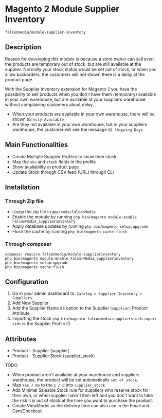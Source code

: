 # Magento 2 Module Supplier Inventory

    falconmedia/module-supplier-inventory

## Description
Reason for developing this module is because a store owner can sell even the products are temporary out of stock, but are still available at the supplier. Normally your stock status would be set out of stock, or when you allow backorders, the customers will not shown there is a delay at the product page.
 
With the Supplier Inventory extension for Magento 2 you have the possibility to sell products when you don't have them (temporary) available in your own warehouse, but are available at your suppliers warehouse without complaining customers about delay. 

 - When your products are available in your own warehouse, there will be shown `Direcly Available`
 - Are they not available in your own warehouse, but in your suppliers warehouse, the customer will see the mesaage `XX Shipping Days` 


## Main Functionalities
 - Create Multiple Supplier Profiles to show their stock.
 - Map the `sku` and `stock` fields in the profile
 - Show availability at product page 
 - Update Stock through CSV feed (URL) through CLI

## Installation

### Through Zip file

 - Unzip the zip file in `app/code/FalconMedia`
 - Enable the module by running `php bin/magento module:enable FalconMedia_SupplierInventory`
 - Apply database updates by running `php bin/magento setup:upgrade`
 - Flush the cache by running `php bin/magento cache:flush`

### Through composer
    composer require falconmedia/module-supplierinventory
    php bin/magento module:enable FalconMedia_SupplierInventory
    php bin/magento setup:upgrade
    php bin/magento cache:flush


## Configuration
 1. Go in your admin dashboard to: 
 `Catalog > Supplier Inventory > Suppliers`
 1. Add New Supplier
 1. Add the Supplier Name as option to the Supplier (`supplier`) Product Attribute
 1. Importing the stock `php bin/magento falconmedia:supplierstock:import <id>` <id> is the Supplier Profile ID
  
## Attributes

 - Product - Supplier (supplier)
 - Product - Supplier Stock (supplier_stock)

TODO:
 - When product aren't available at your warehouse and suppliers warehouse, the product will be set automatically `out of stock`. 
 - Map `Yes / No` to the `1 / 0` into `supplier_stock`
 - Add Minimal Saleable Stock rule for suppliers who reserve stock for their own, or when supplier have 1 item left and you don't want to take the risk it is out of stock at the time you want to purchase the product.
 - Create ViewModel so the delivery time can also use in the Email and Cart/Checkout
